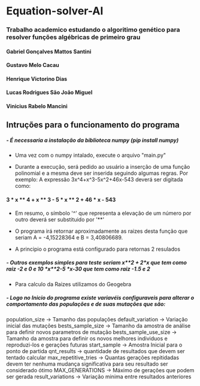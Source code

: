 # Equation-solver-AI

### Trabalho academico estudando o algoritimo genético para resolver funções algébricas de primeiro grau

#### Gabriel Gonçalves Mattos Santini
#### Gustavo Melo Cacau
#### Henrique Victorino Dias
#### Lucas Rodrigues São João Miguel
#### Vinicius Rabelo Mancini


## Intruções para o funcionamento do programa

##### - É necessaria a instalação da biblioteca numpy (pip install numpy)
	
- Uma vez com o numpy intalado, execute o arquivo "main.py"
 
- Durante a execução, será pedido ao usuário a inserção de uma função polinomial e a mesma deve ser inserida seguindo algumas regras. Por exemplo:
		A expressão 3x^4+x^3-5x^2+46x-543 deverá ser digitada como: 
		
#### 				3 * x \*\* 4 + x ** 3 - 5 * x \*\* 2 + 46 * x - 543
			
- Em resumo, o símbolo '^' que representa a elevação de um número por outro deverá ser substituido por '**'

- O programa irá retornar aproximadamente as raizes desta função que seriam A = -4,15228364 e B = 3,40806689.
- A principio o programa está configurado para retornas 2 resulados 
##### - Outros exemplos simples para teste seriam x\*\*2 + 2\*x que tem como raiz -2 e 0 e 10 \*x\*\*2-5 \*x-30 que tem como raiz -1.5 e 2
- Para calculo da Raizes utilizamos do Geogebra
	
##### - Logo no Inicio do programa existe variavéis configuraveis para alterar o comportamento das populações e de suas mutações que são:
population_size -> Tamanho das populações
default_variation -> Variação inicial das mutações 
bests_sample_size -> Tamanho da amostra de análise para definir novos parametros de mutação 
bests_sample_use_size -> Tamanho da amostra para definir os novos melhores individuos e reproduzi-los e gerações futuras
start_sample -> Amostra Inicial para o ponto de partida 
qnt_results -> quantidade de resultados que devem ser tentado calcular 
max_repetitive_tries -> Quantas gerações repitidadas devem ter nenhuma mudança significativa para seu resultado ser considerado ótimo 
MAX_GENERATIONS -> Máximo de gerações que podem ser gerada 
result_variations -> Variação minima entre resultados anteriores
